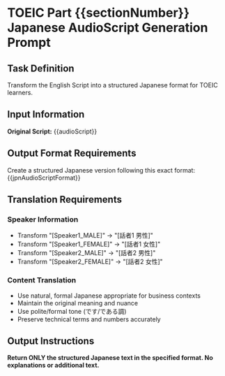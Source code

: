 # TOEIC Part {{sectionNumber}} Japanese AudioScript Generation Prompt

## Task Definition
Transform the English Script into a structured Japanese format for TOEIC learners.

## Input Information

**Original Script:**
{{audioScript}}

## Output Format Requirements

Create a structured Japanese version following this exact format:
{{jpnAudioScriptFormat}}

## Translation Requirements

### Speaker Information
- Transform "[Speaker1_MALE]" → "[話者1 男性]"
- Transform "[Speaker1_FEMALE]" → "[話者1 女性]"
- Transform "[Speaker2_MALE]" → "[話者2 男性]"
- Transform "[Speaker2_FEMALE]" → "[話者2 女性]"

### Content Translation
- Use natural, formal Japanese appropriate for business contexts
- Maintain the original meaning and nuance
- Use polite/formal tone (です/である調)
- Preserve technical terms and numbers accurately

## Output Instructions
**Return ONLY the structured Japanese text in the specified format. No explanations or additional text.**